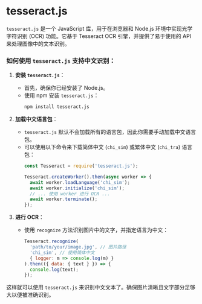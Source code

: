 # tesseract.js
`tesseract.js` 是一个 JavaScript 库，用于在浏览器和 Node.js 环境中实现光学字符识别 (OCR) 功能。它基于 Tesseract OCR 引擎，并提供了易于使用的 API 来处理图像中的文本识别。

### 如何使用 `tesseract.js` 支持中文识别：

1. **安装 `tesseract.js`**：
   - 首先，确保你已经安装了 Node.js。
   - 使用 npm 安装 `tesseract.js`：
     ```sh
     npm install tesseract.js
     ```

2. **加载中文语言包**：
   - `tesseract.js` 默认不会加载所有的语言包，因此你需要手动加载中文语言包。
   - 可以使用以下命令来下载简体中文 (`chi_sim`) 或繁体中文 (`chi_tra`) 语言包：
     ```javascript
     const Tesseract = require('tesseract.js');

     Tesseract.createWorker().then(async worker => {
       await worker.loadLanguage('chi_sim');
       await worker.initialize('chi_sim');
       // ... 使用 worker 进行 OCR ...
       await worker.terminate();
     });
     ```

3. **进行 OCR**：
   - 使用 `recognize` 方法识别图片中的文字，并指定语言为中文：
     ```javascript
     Tesseract.recognize(
       'path/to/your/image.jpg', // 图片路径
       'chi_sim', // 使用简体中文
       { logger: m => console.log(m) }
     ).then(({ data: { text } }) => {
       console.log(text);
     });
     ```

这样就可以使用 `tesseract.js` 来识别中文文本了。确保图片清晰且文字部分足够大以便被准确识别。